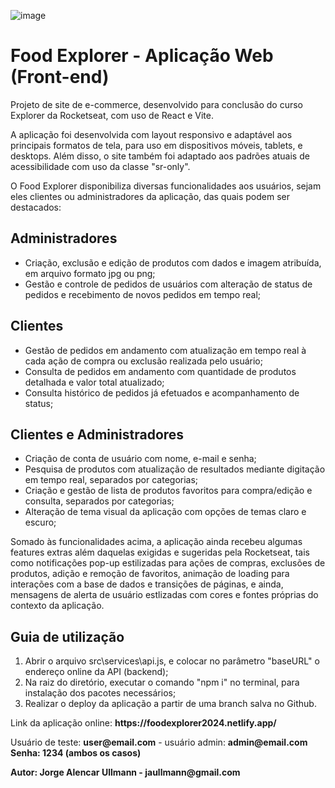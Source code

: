 ![image](https://github.com/user-attachments/assets/94b52da4-73db-431b-849a-d9c8852fe34c)

<h1>Food Explorer - Aplicação Web (Front-end)</h1>

<p>Projeto de site de e-commerce, desenvolvido para conclusão do curso Explorer da Rocketseat, com uso de React e Vite.</p>

<p>A aplicação foi desenvolvida com layout responsivo e adaptável aos principais formatos de tela, para uso em dispositivos móveis, tablets, e desktops. Além disso, o site também foi adaptado aos padrões atuais de acessibilidade com uso da classe "sr-only".</p>

<p>O Food Explorer disponibiliza diversas funcionalidades aos usuários, sejam eles clientes ou administradores da aplicação, das quais podem ser destacados:</p>

<h2>Administradores</h2>
<ul>
  <li>Criação, exclusão e edição de produtos com dados e imagem atribuída, em arquivo formato jpg ou png;</li>
  <li>Gestão e controle de pedidos de usuários com alteração de status de pedidos e recebimento de novos pedidos em tempo real;</li>  
</ul>

<h2>Clientes</h2>
<ul>
  <li>Gestão de pedidos em andamento com atualização em tempo real à cada ação de compra ou exclusão realizada pelo usuário;</li>
  <li>Consulta de pedidos em andamento com quantidade de produtos detalhada e valor total atualizado;</li>
  <li>Consulta histórico de pedidos já efetuados e acompanhamento de status;</li>
</ul>

<h2>Clientes e Administradores</h2>
<ul>
  <li>Criação de conta de usuário com nome, e-mail e senha;</li>
  <li>Pesquisa de produtos com atualização de resultados mediante digitação em tempo real, separados por categorias;</li>
  <li>Criação e gestão de lista de produtos favoritos para compra/edição e consulta, separados por categorias;</li>
  <li>Alteração de tema visual da aplicação com opções de temas claro e escuro;</li>
</ul>

<p>Somado às funcionalidades acima, a aplicação ainda recebeu algumas features extras além daquelas exigidas e sugeridas pela Rocketseat, tais como notificações pop-up estilizadas para ações de compras, exclusões de produtos, adição e remoção de favoritos, animação de loading para interações com a base de dados e transições de páginas, e ainda, mensagens de alerta de usuário estlizadas com cores e fontes próprias do contexto da aplicação.</p>

<h2>Guia de utilização</h2>
<ol>
  <li>Abrir o arquivo src\services\api.js, e colocar no parâmetro "baseURL" o endereço online da API (backend);</li>
  <li>Na raiz do diretório, executar o comando "npm i" no terminal, para instalação dos pacotes necessários;</li>
  <li>Realizar o deploy da aplicação a partir de uma branch salva no Github.</li>
</ol>

<p>Link da aplicação online: <b>https://foodexplorer2024.netlify.app/</b></p>
<p>Usuário de teste: <b>user@email.com</b> - usuário admin: <b>admin@email.com <br>Senha: 1234 (ambos os casos)</p>

<p>Autor: Jorge Alencar Ullmann - jaullmann@gmail.com</p>
